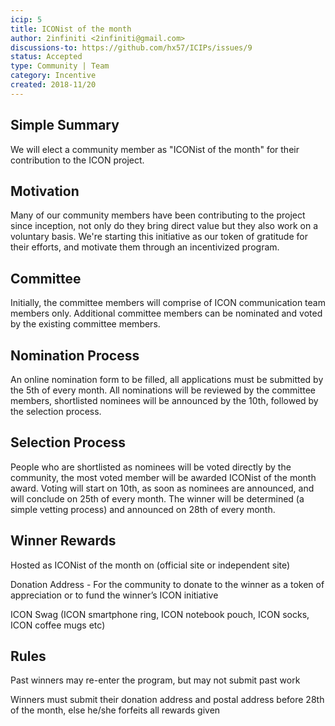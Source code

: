 ```yaml
---
icip: 5
title: ICONist of the month
author: 2infiniti <2infiniti@gmail.com>
discussions-to: https://github.com/hx57/ICIPs/issues/9
status: Accepted
type: Community | Team
category: Incentive
created: 2018-11/20
---
```


## Simple Summary
We will elect a community member as "ICONist of the month" for their contribution to the ICON project.

## Motivation
Many of our community members have been contributing to the project since inception, not only do they bring direct value but they also work on a voluntary basis. We're starting this initiative as our token of gratitude for their efforts, and motivate them through an incentivized program.

## Committee
Initially, the committee members will comprise of ICON communication team members only. Additional committee members can be nominated and voted by the existing committee members. 

## Nomination Process
An online nomination form to be filled, all applications must be submitted by the 5th of every month. All nominations will be reviewed by the committee members, shortlisted nominees will be announced by the 10th, followed by the selection process.


## Selection Process
People who are shortlisted as nominees will be voted directly by the community, the most voted member will be awarded ICONist of the month award.
Voting will start on 10th, as soon as nominees are announced, and will conclude on 25th of every month. The winner will be determined (a simple vetting process) and announced on 28th of every month. 


## Winner Rewards
Hosted as ICONist of the month on (official site or independent site)

Donation Address - For the community to donate to the winner as a token of appreciation or to fund the winner’s ICON initiative

ICON Swag (ICON smartphone ring, ICON notebook pouch, ICON socks, ICON coffee mugs etc)

## Rules
Past winners may re-enter the program, but may not submit past work

Winners must submit their donation address and postal address before 28th of the month, else he/she forfeits all rewards given

